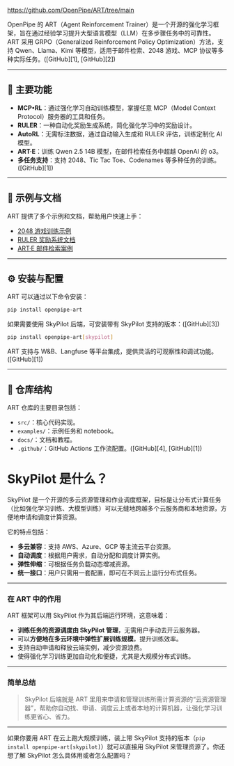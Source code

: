 https://github.com/OpenPipe/ART/tree/main

OpenPipe 的 ART（Agent Reinforcement Trainer）是一个开源的强化学习框架，旨在通过经验学习提升大型语言模型（LLM）在多步骤任务中的可靠性。ART 采用 GRPO（Generalized Reinforcement Policy Optimization）方法，支持 Qwen、Llama、Kimi 等模型，适用于邮件检索、2048 游戏、MCP 协议等多种实际任务。([GitHub][1], [GitHub][2])

---

## 🔧 主要功能

* **MCP•RL**：通过强化学习自动训练模型，掌握任意 MCP（Model Context Protocol）服务器的工具和任务。
* **RULER**：一种自动化奖励生成系统，简化强化学习中的奖励设计。
* **AutoRL**：无需标注数据，通过自动输入生成和 RULER 评估，训练定制化 AI 模型。
* **ART·E**：训练 Qwen 2.5 14B 模型，在邮件检索任务中超越 OpenAI 的 o3。
* **多任务支持**：支持 2048、Tic Tac Toe、Codenames 等多种任务的训练。([GitHub][1])

---

## 🧪 示例与文档

ART 提供了多个示例和文档，帮助用户快速上手：

* [2048 游戏训练示例](https://github.com/OpenPipe/ART/blob/main/examples/2048/benchmark_2048.ipynb)
* [RULER 奖励系统文档](https://github.com/OpenPipe/ART/blob/main/docs/ruler.md)
* [ART·E 邮件检索案例](https://github.com/OpenPipe/ART/blob/main/docs/arte.md)

---

## ⚙️ 安装与配置

ART 可以通过以下命令安装：

```bash
pip install openpipe-art
```



如果需要使用 SkyPilot 后端，可安装带有 SkyPilot 支持的版本：([GitHub][3])

```bash
pip install openpipe-art[skypilot]
```



ART 支持与 W\&B、Langfuse 等平台集成，提供灵活的可观察性和调试功能。([GitHub][1])

---

## 📁 仓库结构

ART 仓库的主要目录包括：

* `src/`：核心代码实现。
* `examples/`：示例任务和 notebook。
* `docs/`：文档和教程。
* `.github/`：GitHub Actions 工作流配置。([GitHub][4], [GitHub][1])


# SkyPilot 是什么？

SkyPilot 是一个开源的多云资源管理和作业调度框架，目标是让分布式计算任务（比如强化学习训练、大模型训练）可以无缝地跨越多个云服务商和本地资源，方便地申请和调度计算资源。

它的特点包括：

* **多云兼容**：支持 AWS、Azure、GCP 等主流云平台资源。
* **自动调度**：根据用户需求，自动分配和调度计算实例。
* **弹性伸缩**：可根据任务负载动态增减资源。
* **统一接口**：用户只需用一套配置，即可在不同云上运行分布式任务。

---

### 在 ART 中的作用

ART 框架可以用 SkyPilot 作为其后端运行环境，这意味着：

* **训练任务的资源调度由 SkyPilot 管理**，无需用户手动去开云服务器。
* 可以**方便地在多云环境中弹性扩展训练规模**，提升训练效率。
* 支持自动申请和释放云端实例，减少资源浪费。
* 使得强化学习训练更加自动化和便捷，尤其是大规模分布式训练。

---

### 简单总结

> SkyPilot 后端就是 ART 里用来申请和管理训练所需计算资源的“云资源管理器”，帮助你自动找、申请、调度云上或者本地的计算机器，让强化学习训练更省心、省力。

---

如果你要用 ART 在云上跑大规模训练，装上带 SkyPilot 支持的版本（`pip install openpipe-art[skypilot]`）就可以直接用 SkyPilot 来管理资源了。你还想了解 SkyPilot 怎么具体用或者怎么配置吗？
